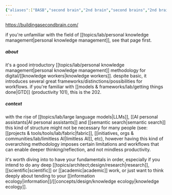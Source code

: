 ```yaml
---
{"aliases":["BASB","second brain","2nd brain","second brains","2nd brains"],"created in":"2021-12-11T16:52:04-03:00","last tended to":"2024-08-22T14:35:36-03:00","tags":["concept","methodology","lab","knowledgemanagement","patterns","🌱"],"created":"2021-12-11T16:52:04.063-03:00","updated":"2024-12-13T16:26:14.263-03:00","dg-publish":true,"permalink":"/patterns/active-patterns/knowledge-management/building-a-second-brain/","dgPassFrontmatter":true}
---
```


https://buildingasecondbrain.com/

if you're unfamiliar with the field of [[topics/lab/personal knowledge management\|personal knowledge management]], see that page first.

##### about

it's a good introductory [[topics/lab/personal knowledge management\|personal knowledge management]] methodology for digital/[[knowledge workers\|knowledge workers]]. despite basic, it introduces several great frameworks/distinctions/possibilities for workflows. if you're familiar with [[models & frameworks/lab/getting things done\|GTD]] (productivity 101), this is the 202.

##### context

with the rise of [[topics/lab/large language models\|LLMs]], [[AI personal assistants\|AI personal assistants]] and [[semantic search\|semantic search]] this kind of structure might not be necessary for many people (see: [[projects & tools/tools/lab/fabric\|fabric]], [[initiatives, orgs & communities/lab/limitless AI\|limitless AI]], etc), however having this kind of overarching methodology imposes certain limitations and workflows that can enable deeper thinking/reflection, and not mindless productivity.

it's worth diving into to have your fundamentals in order, especially if you intend to do any deep [[topics/architect;design/research\|research]], [[scientific\|scientific]] or [[academic\|academic]] work, or just want to think deeply about tending to your [[information ecology\|information]]/[[concepts/design/knowledge ecology\|knowledge ecology]].